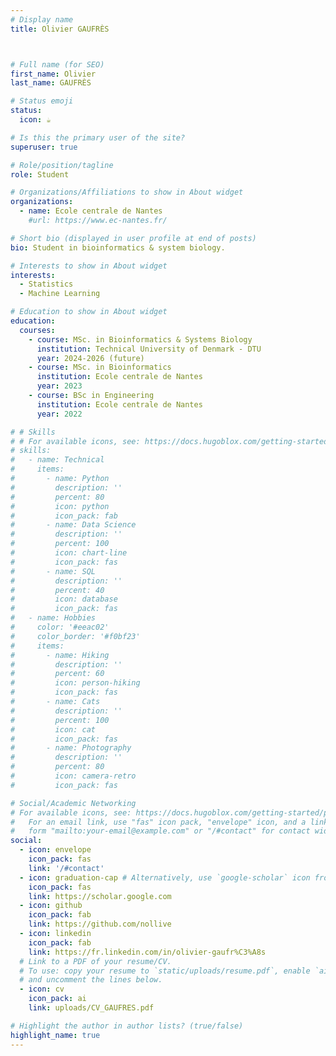 ```yaml
---
# Display name
title: Olivier GAUFRÈS



# Full name (for SEO)
first_name: Olivier
last_name: GAUFRÈS

# Status emoji
status:
  icon: ☕️

# Is this the primary user of the site?
superuser: true

# Role/position/tagline
role: Student

# Organizations/Affiliations to show in About widget
organizations:
  - name: Ecole centrale de Nantes
    #url: https://www.ec-nantes.fr/

# Short bio (displayed in user profile at end of posts)
bio: Student in bioinformatics & system biology.

# Interests to show in About widget
interests:
  - Statistics
  - Machine Learning

# Education to show in About widget
education:
  courses:
    - course: MSc. in Bioinformatics & Systems Biology
      institution: Technical University of Denmark - DTU
      year: 2024-2026 (future)
    - course: MSc. in Bioinformatics
      institution: Ecole centrale de Nantes
      year: 2023
    - course: BSc in Engineering
      institution: Ecole centrale de Nantes
      year: 2022

# # Skills
# # For available icons, see: https://docs.hugoblox.com/getting-started/page-builder/#icons
# skills:
#   - name: Technical
#     items:
#       - name: Python
#         description: ''
#         percent: 80
#         icon: python
#         icon_pack: fab
#       - name: Data Science
#         description: ''
#         percent: 100
#         icon: chart-line
#         icon_pack: fas
#       - name: SQL
#         description: ''
#         percent: 40
#         icon: database
#         icon_pack: fas
#   - name: Hobbies
#     color: '#eeac02'
#     color_border: '#f0bf23'
#     items:
#       - name: Hiking
#         description: ''
#         percent: 60
#         icon: person-hiking
#         icon_pack: fas
#       - name: Cats
#         description: ''
#         percent: 100
#         icon: cat
#         icon_pack: fas
#       - name: Photography
#         description: ''
#         percent: 80
#         icon: camera-retro
#         icon_pack: fas

# Social/Academic Networking
# For available icons, see: https://docs.hugoblox.com/getting-started/page-builder/#icons
#   For an email link, use "fas" icon pack, "envelope" icon, and a link in the
#   form "mailto:your-email@example.com" or "/#contact" for contact widget.
social:
  - icon: envelope
    icon_pack: fas
    link: '/#contact'
  - icon: graduation-cap # Alternatively, use `google-scholar` icon from `ai` icon pack
    icon_pack: fas
    link: https://scholar.google.com
  - icon: github
    icon_pack: fab
    link: https://github.com/nollive
  - icon: linkedin
    icon_pack: fab
    link: https://fr.linkedin.com/in/olivier-gaufr%C3%A8s
  # Link to a PDF of your resume/CV.
  # To use: copy your resume to `static/uploads/resume.pdf`, enable `ai` icons in `params.yaml`,
  # and uncomment the lines below.
  - icon: cv
    icon_pack: ai
    link: uploads/CV_GAUFRES.pdf

# Highlight the author in author lists? (true/false)
highlight_name: true
---
```


<!-- Olivier GAUFRÈS is....
{style="text-align: justify;"} -->

